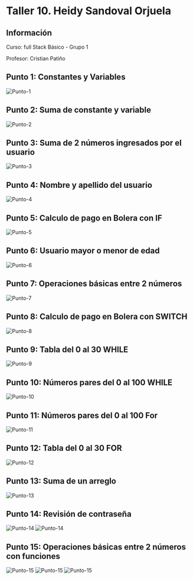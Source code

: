 <h1>Taller 10. Heidy Sandoval Orjuela </h1>

<h2> Información</h2>
<p>Curso: full Stack Básico - Grupo 1 </p>
<p>Profesor: Cristian Patiño</p>

<h2> Punto 1: Constantes y Variables</h2>
    <img src="/public/images/punto-1.png" alt="Punto-1">
<h2> Punto 2: Suma de constante y variable</h2>
    <img src="/public/images/punto-2.png" alt="Punto-2">
<h2> Punto 3: Suma de 2 números ingresados por el usuario</h2>
    <img src="/public/images/punto-3.png" alt="Punto-3">
<h2> Punto 4: Nombre y apellido del usuario</h2>
    <img src="/public/images/punto-4.png" alt="Punto-4">
<h2> Punto 5: Calculo de pago en Bolera con IF</h2>
    <img src="/public/images/punto-5.png" alt="Punto-5">
<h2> Punto 6: Usuario mayor o menor de edad</h2>
    <img src="/public/images/punto-6.png" alt="Punto-6">
<h2> Punto 7: Operaciones básicas entre 2 números</h2>
    <img src="/public/images/punto-7.png" alt="Punto-7">
<h2> Punto 8: Calculo de pago en Bolera con SWITCH</h2>
    <img src="/public/images/punto-8.png" alt="Punto-8">
<h2> Punto 9: Tabla del 0 al 30 WHILE</h2>
    <img src="/public/images/punto-9.png" alt="Punto-9">
<h2> Punto 10: Números pares del 0 al 100 WHILE</h2>
    <img src="/public/images/punto-10.png" alt="Punto-10">
<h2> Punto 11: Números pares del 0 al 100 For</h2>
    <img src="/public/images/punto-11.png" alt="Punto-11">
<h2> Punto 12: Tabla del 0 al 30 FOR</h2>
    <img src="/public/images/punto-12.png" alt="Punto-12">
<h2> Punto 13: Suma de un arreglo</h2>
    <img src="/public/images/punto-13.png" alt="Punto-13">
<h2> Punto 14: Revisión de contraseña</h2>
    <img src="/public/images/punto-14.png" alt="Punto-14">
    <img src="/public/images/punto-14.2.png" alt="Punto-14">
<h2> Punto 15: Operaciones básicas entre 2 números con funciones</h2>
    <img src="/public/images/punto-15.png" alt="Punto-15">
    <img src="/public/images/punto-15.2.png" alt="Punto-15">
    <img src="/public/images/punto-15.3.png" alt="Punto-15">